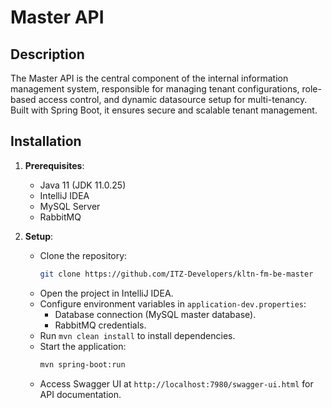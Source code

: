 # Master API

## Description

The Master API is the central component of the internal information management system, responsible for managing tenant configurations, role-based access control, and dynamic datasource setup for multi-tenancy. Built with Spring Boot, it ensures secure and scalable tenant management.

## Installation

1. **Prerequisites**:

   - Java 11 (JDK 11.0.25)
   - IntelliJ IDEA
   - MySQL Server
   - RabbitMQ

2. **Setup**:
   - Clone the repository:
     ```bash
     git clone https://github.com/ITZ-Developers/kltn-fm-be-master
     ```
   - Open the project in IntelliJ IDEA.
   - Configure environment variables in `application-dev.properties`:
     - Database connection (MySQL master database).
     - RabbitMQ credentials.
   - Run `mvn clean install` to install dependencies.
   - Start the application:
     ```bash
     mvn spring-boot:run
     ```
   - Access Swagger UI at `http://localhost:7980/swagger-ui.html` for API documentation.
